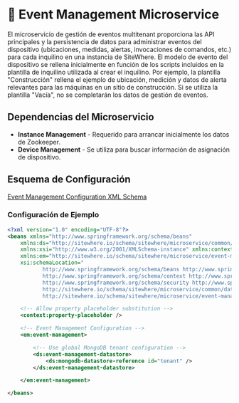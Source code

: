 # :book: Event Management Microservice

<Seo/>

El microservicio de gestión de eventos multitenant proporciona las API principales y la
persistencia de datos para administrar eventos del dispositivo (ubicaciones, medidas,
alertas, invocaciones de comandos, etc.) para cada inquilino en una instancia de SiteWhere.
El modelo de evento del dispositivo se rellena inicialmente en función de los scripts
incluidos en la plantilla de inquilino utilizada al crear el inquilino. Por ejemplo, la
plantilla "Construcción" rellena el ejemplo de ubicación, medición y datos de alerta
relevantes para las máquinas en un sitio de construcción. Si se utiliza la plantilla
"Vacía", no se completarán los datos de gestión de eventos.


## Dependencias del Microservicio

- **Instance Management** - Requerido para arrancar inicialmente los datos de Zookeeper.
- **Device Management** - Se utiliza para buscar información de asignación de dispositivo.

## Esquema de Configuración

[Event Management Configuration XML Schema](http://sitewhere.io/schema/sitewhere/microservice/event-management/current/event-management.xsd)

### Configuración de Ejemplo

```xml
<?xml version="1.0" encoding="UTF-8"?>
<beans xmlns="http://www.springframework.org/schema/beans"
	xmlns:ds="http://sitewhere.io/schema/sitewhere/microservice/common/datastore"
	xmlns:xsi="http://www.w3.org/2001/XMLSchema-instance" xmlns:context="http://www.springframework.org/schema/context"
	xmlns:em="http://sitewhere.io/schema/sitewhere/microservice/event-management"
	xsi:schemaLocation="
           http://www.springframework.org/schema/beans http://www.springframework.org/schema/beans/spring-beans-3.1.xsd
           http://www.springframework.org/schema/context http://www.springframework.org/schema/context/spring-context-3.1.xsd
           http://www.springframework.org/schema/security http://www.springframework.org/schema/security/spring-security-3.0.xsd
           http://sitewhere.io/schema/sitewhere/microservice/common/datastore http://sitewhere.io/schema/sitewhere/microservice/common/current/datastore-common.xsd
           http://sitewhere.io/schema/sitewhere/microservice/event-management http://sitewhere.io/schema/sitewhere/microservice/event-management/current/event-management.xsd">

	<!-- Allow property placeholder substitution -->
	<context:property-placeholder />

	<!-- Event Management Configuration -->
	<em:event-management>

		<!-- Use global MongoDB tenant configuration -->
		<ds:event-management-datastore>
			<ds:mongodb-datastore-reference id="tenant" />
		</ds:event-management-datastore>

	</em:event-management>

</beans>
```
